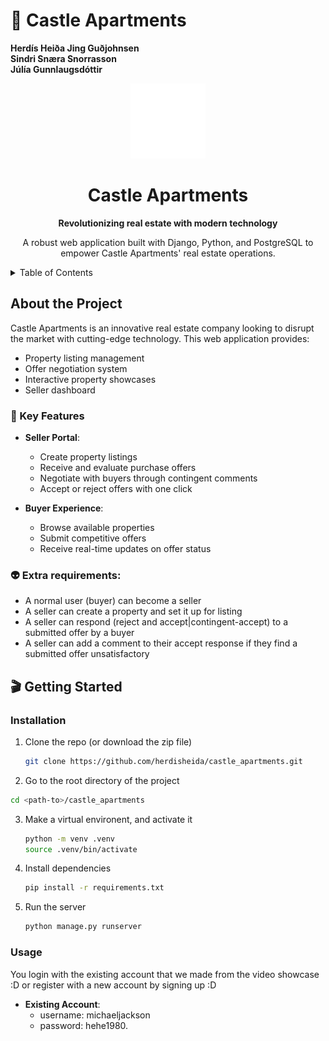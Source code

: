 # 🏰 Castle Apartments
**Herdís Heiða Jing Guðjohnsen**<br>
**Sindri Snæra Snorrasson**<br>
**Júlía Gunnlaugsdóttir**


<!-- PROJECT LOGO -->
<div align="center">
  <a href="https://github.com/herdisheida/castle_apartments">
    <img src="static/images/app_logo.png" alt="Castle Apartments Logo" width="120" height="120">
  </a>
  <h1>Castle Apartments</h1>
  <p>
    <strong>Revolutionizing real estate with modern technology</strong>
  </p>
  <p>
    A robust web application built with Django, Python, and PostgreSQL to empower Castle Apartments' real estate operations.
  </p>
</div>

<!-- TABLE OF CONTENTS -->
<details>
  <summary>Table of Contents</summary>
  <ol>
    <li>
      <a href="#about-the-project">About The Project</a>
      <ul>
        <li><a href="#key-features">Key Features</a></li>
        <li><a href="#extra-requirements">Extra requirements</a></li>
      </ul>
      <li>
        <a href="#getting-started">Getting Started</a>
        <ul>
          <li><a href="#Installation">Installation</a></li>
          <li><a href="#Usage">Usage</a></li>
        </ul>
      </li>
    </li>
  </ol>
</details>


<!-- INFO -->
## About the Project
Castle Apartments is an innovative real estate company looking to disrupt the market with cutting-edge technology. This web application provides:

- Property listing management
- Offer negotiation system
- Interactive property showcases 
- Seller dashboard

### 🔑 Key Features
- **Seller Portal**:
  - Create property listings
  - Receive and evaluate purchase offers
  - Negotiate with buyers through contingent comments
  - Accept or reject offers with one click

- **Buyer Experience**:
  - Browse available properties
  - Submit competitive offers
  - Receive real-time updates on offer status

### 👽 Extra requirements:
- A normal user (buyer) can become a seller
- A seller can create a property and set it up for listing
- A seller can respond (reject and accept|contingent-accept) to a submitted offer by a buyer
- A seller can add a comment to their accept response if they find a submitted offer unsatisfactory


## 🎬 Getting Started


### Installation

1. Clone the repo (or download the zip file)
   ```sh
   git clone https://github.com/herdisheida/castle_apartments.git
   ```
 2. Go to the root directory of the project
   ```sh
   cd <path-to>/castle_apartments
   ```
3. Make a virtual environent, and activate it
   ```sh
   python -m venv .venv
   source .venv/bin/activate
   ```
4. Install dependencies
   ```sh
   pip install -r requirements.txt
   ```
5. Run the server
   ```sh
   python manage.py runserver
   ```

### Usage
You login with the existing account that we made from the video showcase :D or register with a new account by signing up :D
- **Existing Account**:
  - username: michaeljackson
  - password: hehe1980.
